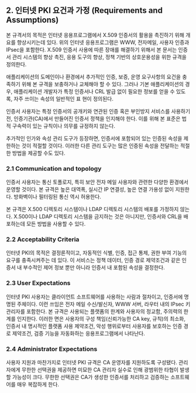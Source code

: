 ## 2. 인터넷 PKI 요건과 가정    (Requirements and Assumptions)     



본 규격서의 목적은 인터넷 응용프로그램에서 X.509 인증서의 활용을 촉진하기 위해 개요를 향상시키는데 있다. 위의 인터넷 응용프로그램은 WWW, 전자메일, 사용자 인증과 IPsec을 포함한다. X.509 인증서 사용에 따른 장애를 해결하기 위해서 본 문서는 인증서 관리 시스템의 향상 촉진, 응용 도구의 향상, 정책 기반의 상호운용성을 위한 규격을 정의한다. 

애플리케이션의 도메인이나 환경에서 추가적인 인증, 보증, 운영 요구사항의 요건을 충족하기 위해 본 규격을 보충하거나 교체해야 할 수 있다. 그러나 기본 애플리케이션의 경우, 애플리케이션 개발자가 특정 인증서나 CRL 발급 없이 필요한 정보를 얻을 수 있도록, 자주 쓰이는 속성의 일반적인 표 현이 정의된다. 

인증서 사용자는 특정 인증서의 공개키와 연관된 인증 혹은 부인방지 서비스를 사용하기 전, 인증기관(CA)에서 만들어진 인증서 정책을 인지해야 한다. 이를 위해 본 표준은 법적 구속력이 있는 규칙이나 의무를 규정하지 않는다. 

추가적인 인가와 속성 관리 도구가 등장하면, 인증서에 포함되어 있는 인증된 속성을 제한하는 것이 적절할 것이다. 이러한 다른 관리 도구는 많은 인증된 속성을 전달하는 적절한 방법을 제공할 수도 있다.

### 2.1 Communication and topology   

인증서 사용자는 통신 토폴로지, 특히 보안 전자 메일 사용자와 관련한 다양한 환경에서 운영할 것이다. 본 규격은 높은 대역폭, 실시간 IP 연결성, 높은 연결 가용성 없이 지원한다. 방화벽이나 필터링된 통신 역시 허용한다. 

본 규격은 X.500 디렉토리 시스템이나 LDAP 디렉토리 시스템의 배포를 가정하지 않는다. X.500이나 LDAP 디렉토리 시스템을 금지하는 것은 아니지만, 인증서와 CRL을 배포하는데 모든 방법을 사용할 수 있다. 

### 2.2 Acceptability Criteria   

인터넷 PKI의 목적은 결정론적이고, 자동적인 식별, 인증, 접근 통제, 권한 부여 기능의 요구를 충족시켜주는 데 있다. 이 서비스는 정책 데이터, 인증 경로 제약조건과 같은 인증서 내 부수적인 제어 정보 뿐만 아니라 인증서 내 포함된 속성을 결정한다. 

### 2.3 User Expectations

인터넷 PKI 사용자는 클라이언트 소프트웨어를 사용하는 사람과 절차이고, 인증서에 명명된 주체이다. 이런 쓰임은 전자 메일 수신/발신자, WWW 서버, 라우터 내의 IPsec 키 관리자를 포함한다. 본 규격은 사용되는 플랫폼의 한계와 사용자의 정교함, 주의력의 한계를 인지한다. 이러한 면은 사용자의 구성 책임(신뢰가능한 CA key, 규칙)의 최소화, 인증서 내 명시적인 플랫폼 사용 제약조건, 악성 행위로부터 사용자를 보호하는 인증 경로 제약조건, 검증 기능을 자동화하는 응용프로그램에서 나타난다. 


### 2.4 Administrator Expectations

사용자 지원과 마찬가지로 인터넷 PKI 규격은 CA 운영자를 지원하도록 구성됐다. 관리자에게 무한한 선택권을 제공하면 미묘한 CA 관리자 실수로 인해 광범위한 타협이 발생할 가능성이 크다. 무한한 선택권은 CA가 생성한 인증서를 처리하고 검증하는 소프트웨어를 매우 복잡하게 한다. 
